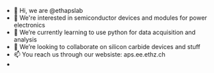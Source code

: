 - 👋 Hi, we are @ethapslab
- 👀 We're interested in semiconductor devices and modules for power electronics
- 🌱 We’re currently learning to use python for data acquisition and analysis
- 💞️ We’re looking to collaborate on silicon carbide devices and stuff
- 📫 You reach us through our websiste: aps.ee.ethz.ch
- 

<!---
ethapslab/ethapslab is a ✨ special ✨ repository because its `README.md` (this file) appears on your GitHub profile.
You can click the Preview link to take a look at your changes.
--->
